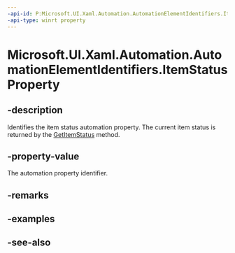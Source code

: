 ```yaml
---
-api-id: P:Microsoft.UI.Xaml.Automation.AutomationElementIdentifiers.ItemStatusProperty
-api-type: winrt property
---
```


<!-- Property syntax
public Windows.UI.Xaml.Automation.AutomationProperty ItemStatusProperty { get; }
-->

# Microsoft.UI.Xaml.Automation.AutomationElementIdentifiers.ItemStatusProperty

## -description
Identifies the item status automation property. The current item status is returned by the [GetItemStatus](../microsoft.ui.xaml.automation.peers/automationpeer_getitemstatus_341251311.md) method.

## -property-value
The automation property identifier.

## -remarks

## -examples

## -see-also
